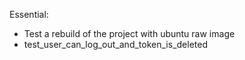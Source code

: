 Essential:

-   Test a rebuild of the project with ubuntu raw image
-   test_user_can_log_out_and_token_is_deleted
